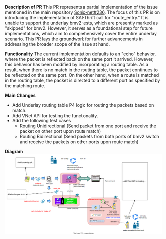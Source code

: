 **Description of PR**
This PR represents a partial implementation of the issue mentioned in the main repository [Sonic-net#236](sonic-net#236). The focus of this PR is on introducing the implementation of SAI-Thrift call for "route_entry." It is unable to support the underlay bmv2 tests, which are presently marked as "skipped" for bmv2. However, it serves as a foundational step for future implementations, which aim to comprehensively cover the entire underlay scenario. This PR lays the groundwork for further advancements in addressing the broader scope of the issue at hand.

**Functionality**
The current implementation defaults to an "echo" behavior, where the packet is reflected back on the same port it arrived. However, this behavior has been modified by incorporating a routing table. As a result, when there is no match in the routing table, the packet continues to be reflected on the same port. On the other hand, when a route is matched in the routing table, the packet is directed to a different port as specified by the matching route.

**Main Changes**
- Add Underlay routing table P4 logic for routing the packets based on match.
- Add VNet API for testing the functionality.
- Add the following test cases
    - Routing Unidirectional (Send packet from one port and receive the packet on other port upon route match)
    - Routing Bidirectional (Send packets from both ports of bmv2 switch and receive the packets on other ports upon route match)

**Diagram**
![image](images/dash-underlay-changes.svg)

